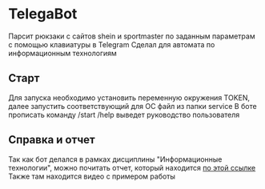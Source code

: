 # TelegaBot
Парсит рюкзаки с сайтов shein и sportmaster по заданным параметрам с помощью клавиатуры в Telegram
Сделал для автомата по информационным технологиям <br>

## Старт
Для запуска необходимо установить переменную окружения TOKEN, далее запустить соответствующий для ОС файл из папки service
В боте прописать команду /start
/help выведет руководство пользователя

## Справка и отчет
Так как бот делался в рамках дисциплины "Информационные технологии", можно почитать отчет, который находится [по этой ссылке](https://drive.google.com/drive/folders/1OfvDvK_qlESU_0L0vAMdYhSmmLB-mW4x?usp=sharing) <br/>
Также там находится видео с примером работы